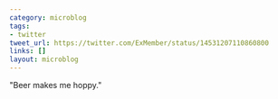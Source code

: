 ```yaml
---
category: microblog
tags:
- twitter
tweet_url: https://twitter.com/ExMember/status/14531207110860800
links: []
layout: microblog
---
```

"Beer makes me hoppy."
